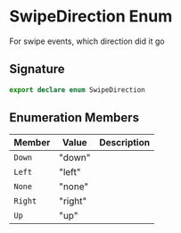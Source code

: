 # SwipeDirection Enum

For swipe events, which direction did it go

## Signature

```typescript
export declare enum SwipeDirection
```

## Enumeration Members

| Member | Value | Description |
| --- | --- | --- |
| `Down` | "down" |   |
| `Left` | "left" |   |
| `None` | "none" |   |
| `Right` | "right" |   |
| `Up` | "up" |   |